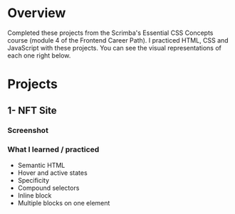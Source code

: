 # Overview

Completed these projects from the Scrimba's Essential CSS Concepts course (module 4 of the Frontend Career Path). I practiced HTML, CSS and JavaScript with these projects. You can see the visual representations of each one right below. 

# Projects

## 1- NFT Site

### Screenshot 

[](NFT-Site/images/screen.png)

### What I learned / practiced 

- Semantic HTML
- Hover and active states
- Specificity
- Compound selectors 
- Inline block
- Multiple blocks on one element

